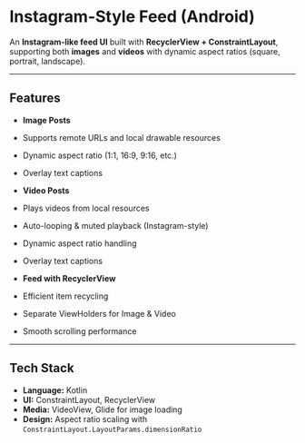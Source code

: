 #  Instagram-Style Feed (Android)

An **Instagram-like feed UI** built with **RecyclerView + ConstraintLayout**, supporting both **images** and **videos** with dynamic aspect ratios (square, portrait, landscape).   

---

## Features

-  **Image Posts**
  - Supports remote URLs and local drawable resources
  - Dynamic aspect ratio (1:1, 16:9, 9:16, etc.)
  - Overlay text captions

-  **Video Posts**
  - Plays videos from local resources
  - Auto-looping & muted playback (Instagram-style)
  - Dynamic aspect ratio handling
  - Overlay text captions

-  **Feed with RecyclerView**
  - Efficient item recycling
  - Separate ViewHolders for Image & Video
  - Smooth scrolling performance

---

##  Tech Stack

- **Language:** Kotlin  
- **UI:** ConstraintLayout, RecyclerView  
- **Media:** VideoView, Glide for image loading  
- **Design:** Aspect ratio scaling with `ConstraintLayout.LayoutParams.dimensionRatio`
